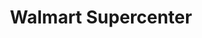 ---
title: "Walmart Supercenter"
url: /west-valley-city/walmart-supercenter-6200-south/
shop: supermarket
---